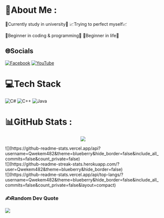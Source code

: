 # 💫About Me :
📘Currently study in university📗
📈Trying to perfect myself📈

🌱Beginner in coding & programming🌱
🌱Beginner in life🌱

## 🌐Socials
[![Facebook](https://img.shields.io/badge/Facebook-%231877F2.svg?logo=Facebook&logoColor=white)](https://facebook.com/Qwekem482) [![YouTube](https://img.shields.io/badge/YouTube-%23FF0000.svg?logo=YouTube&logoColor=white)](https://youtube.com/c/UCIwXi0XfcBuuPL7dvCVHsKA) 

# 💻Tech Stack
![C#](https://img.shields.io/badge/c%23-%23239120.svg?style=for-the-badge&logo=c-sharp&logoColor=white) ![C++](https://img.shields.io/badge/c++-%2300599C.svg?style=for-the-badge&logo=c%2B%2B&logoColor=white) ![Java](https://img.shields.io/badge/java-%23ED8B00.svg?style=for-the-badge&logo=java&logoColor=white)
# 📊GitHub Stats :
<p align="center">
  <img src="https://github-readme-stats.vercel.app/api?username=Qwekem482&theme=blueberry&hide_border=false&include_all_commits=false&count_private=false">
</p>
![](https://github-readme-stats.vercel.app/api?username=Qwekem482&theme=blueberry&hide_border=false&include_all_commits=false&count_private=false)<br/>
![](https://github-readme-streak-stats.herokuapp.com/?user=Qwekem482&theme=blueberry&hide_border=false)<br/>
![](https://github-readme-stats.vercel.app/api/top-langs/?username=Qwekem482&theme=blueberry&hide_border=false&include_all_commits=false&count_private=false&layout=compact)

### ✍️Random Dev Quote
![](https://quotes-github-readme.vercel.app/api?type=vetical&theme=merko)
